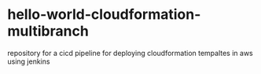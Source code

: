 # hello-world-cloudformation-multibranch
repository for a cicd pipeline for deploying cloudformation tempaltes in aws using jenkins
